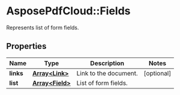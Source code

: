 ﻿# AsposePdfCloud::Fields
Represents list of form fields.

## Properties
Name | Type | Description | Notes
------------ | ------------- | ------------- | -------------
**links** | [**Array&lt;Link&gt;**](Link.md) | Link to the document. | [optional] 
**list** | [**Array&lt;Field&gt;**](Field.md) | List of form fields. | 


